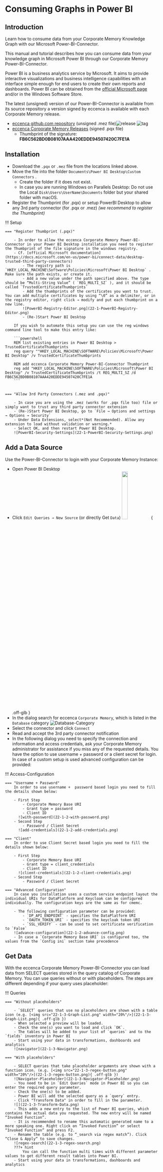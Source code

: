 # Consuming Graphs in Power BI

## Introduction

Learn how to consume data from your Corporate Memory Knowledge Graph with our Microsoft Power-BI-Connector.

This manual and tutorial describes how you can consume data from your knowledge graph in Microsoft Power BI through our Corporate Memory Power-BI-Connector.

Power BI is a business analytics service by Microsoft. It aims to provide interactive visualizations and business intelligence capabilities with an interface simple enough for end users to create their own reports and dashboards. Power BI can be obtained from the [official Microsoft page](https://www.microsoft.com/download/details.aspx?id=45331)  and/or in the Windows Software Store.

The latest (unsigned) version of our Power-BI-Connector is available from its source repository a version signed by eccenca is available with each Corporate Memory release.

- [eccenca github.com repository](https://github.com/eccenca/power-bi-connector/tags) (unsigned .mez file)![release](https://img.shields.io/github/release-date/eccenca/power-bi-connector?style=plastic) ![tag](https://img.shields.io/github/v/tag/eccenca/power-bi-connector?style=plastic)
- [eccenca Corporate Memory Releases](https://releases.eccenca.com/power-bi-connector/) (signed .pqx file)
  - Thumbprint of the signature: **FB6C562BD0B08107AAA420EDDE94507420C7FE1A**

## Installation

- Download the `.pqx` or `.mez` file from the locations linked above.
- Move the file into the folder `Documents\Power BI Desktop\Custom Connectors` .
  - Create the folder if it does not exist.
  - In case you are running Windows on Parallels Desktop: Do not use the Local `Disk\Users\UserName\Documents` folder but your shared folder with macOS.
- Register the Thumbprint (for .pqx) or setup PowerBI Desktop to allow any 3rd party connector (for .pqx or .mez) *(we recommend to register the Thumbprint)*

!!! Setup

    === "Register Thumbprint (.pqx)"

        - In order to allow the eccenca Corporate Memory Power-BI-Connector in your Power BI Desktop installation you need to register the Thumbprint of the file signature in the windows registry.
        - Cf. [official Microsoft documentation](https://docs.microsoft.com/en-us/power-bi/connect-data/desktop-trusted-third-party-connectors)
            - The registry path is `HKEY_LOCAL_MACHINE\Software\Policies\Microsoft\Power BI Desktop` . Make sure the path exists, or create it.
            - Add a new value under the path specified above. The type should be “Multi-String Value” ( `REG_MULTI_SZ` ), and it should be called `TrustedCertificateThumbprints`
            - Add the thumbprints of the certificates you want to trust. You can add multiple certificates by using “\0” as a delimiter, or in the registry editor, right click → modify and put each thumbprint on a new line.
            ![PowerBI-Registry-Editor.png](22-1-PowerBI-Registry-Editor.png)
            - (Re-)Start Power BI Desktop
        
        If you wish to automate this setup you can use the reg windows command line tool to make this entry like:
      
        ```powershell
        REM list existing entries in Power BI Desktop > TrustedCertificateThumbprints
        reg query ""HKEY_LOCAL_MACHINE\SOFTWARE\Policies\Microsoft\Power BI Desktop" /v TrustedCertificateThumbprints
        
        REM add eccenca Corporate Memory Power-BI-Connector Thumbprint
        reg add "HKEY_LOCAL_MACHINE\SOFTWARE\Policies\Microsoft\Power BI Desktop" /v TrustedCertificateThumbprints /t REG_MULTI_SZ /d FB6C562BD0B08107AAA420EDDE94507420C7FE1A
        ```


    === "Allow 3rd Party Connectors (.mez and .pqx)"

        - In case you are using the .mez (works for .pqx file too) file or simply want to trust any third party connector extension
        - (Re-)Start Power BI Desktop, go to `File → Options and settings → Options → Security`
        - Under Data Extensions, select*(Not Recommended). Allow any extension to load without validation or warning.*
        - Select OK, and then restart Power BI Desktop.
        ![PowerBI-Security-Settings](22-1-PowerBI-Security-Settings.png)

## Add a Data Source

Use the Power-BI-Connector to login with your Corporate Memory Instance:

- Open Power BI Desktop
- Click `Edit Queries → New Source` (or directly Get `Data`)
[<img src="22-1-2-Get-Data.png" width="20%"/>](22-1-2-Get-Data.png){ .off-glb }
- In the dialog search for eccenca `Corporate Memory`, which is listed in the `Database` category
![Database-Category](22-1-2-Database-Category.png)
- Select the connector and click `Connect`
- Read and accept the 3rd party connector notification
- In the following dialog you need to specify the connection and information and access credentials, ask your Corporate Memory administrator for assistance if you miss any of the requested details. You have the option to use username + password or a client secret for login. In case of a custom setup is used advanced configuration can be provided:

!!! Access-Configuration

    === "Username + Password"
        In order to use username +  password based login you need to fill the details shown below:

        - First Step
            - Corporate Memory Base URI
            - Grant type = password
            - Client ID
          ![with-password](22-1-2-with-password.png)
        - Second Step
            - Password / Client Secret
          ![add-credentials](22-1-2-add-credentials.png)

    === "Client"
        In order to use Client Secret based login you need to fill the details shown below:

        - First Step
            - Corporate Memory Base URI
            - Grant type = client_credentials
            - Client ID
          ![client-credentials](22-1-2-client-credentials.png)
        - Second Step
            - Password / Client Secret
      
    === "Advanced Configuration"
        In case you installation uses a custom service endpoint layout the individual URIs for DataPlatform and Keycloak can be configured individually. The configuration keys are the same as for cmemc.

        - The following configuration parameter can be provided:
            - `DP_API_ENDPOINT` - specifies the DataPlatform URI
            - `OAUTH_TOKEN_URI` - specifies the keycloak token URI
            - `SSL_VERIFY` - can be used to set certificate verification to `False`
        ![advance-configuration](22-1-2-advance-config.png)
        - In case a `Corporate Memory Base URI` is configured too, the values from the `Config ini` section take precedence

## Get Data

With the eccenca Corporate Memory Power-BI-Connector you can load data from SELECT queries stored in the query catalog of Corporate Memory. You can use queries without or with placeholders. The steps are different depending if your query uses placeholder:

!!! Queries

    === "Without placeholders"

        - `SELECT` queries that use no placeholders are shown with a table icon (e.g. [<img src="22-1-3-Graph-List.png" width="20%"/>](22-1-3-Graph-List.png){ .off-glb })
        - When selected a preview will be loaded.
        - Check the one(s) you want to load and click `OK`.
        - The tables will be added to your list of `queries` and to the `fields` inventory in Power BI
        - Start using your data in transformations, dashboards and analytics
        ![navigator](22-1-3-Navigator.png)

    === "With placeholders"

        - SELECT queries that take placeholder arguments are shown with a function icon. (e.g. [<img src="22-1-3-regex-button.png" width="20%"/>](22-1-3-regex-button.png){ .off-glb })
        ![Navigator-Placeholder](22-1-3-Navigator-Placeholder.png)
        - You need to be in `Edit Queries` mode in Power BI so you can enter the required query parameter.
        - Check the one(s) to be added.
        - Power BI will add the selected query as a `query` entry.
        - Click "Transform Data" in order to fill in the parameter.
        ![](22-1-3-Transform-Data.png)
        - This adds a new entry to the list of Power BI queries, which contains the actual data you requested. The new entry will be named “Invoked Function”.
        - It is recommended to rename this automatic generated name to a more speaking one. Right click on “Invoked Function” or select “Invoked Function” and press F2.
        - Rename the table (e.g. to “_search via regex match”). Click “Close & Apply“ to save changes.
        ![regex-search](22-1-3-regex-search.png)
        ???+ hint
            You can call the function multi times with different parameter values to get different result tables into Power BI.
        - Start using your data in transformations, dashboards and analytics
